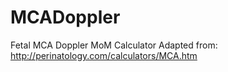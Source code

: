 # MCADoppler
Fetal MCA Doppler MoM Calculator
Adapted from: http://perinatology.com/calculators/MCA.htm
